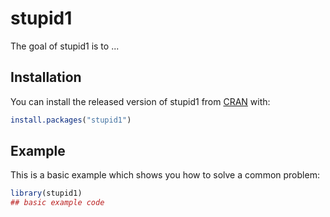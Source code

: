 
# stupid1

<!-- badges: start -->
<!-- badges: end -->

The goal of stupid1 is to ...

## Installation

You can install the released version of stupid1 from [CRAN](https://CRAN.R-project.org) with:

``` r
install.packages("stupid1")
```

## Example

This is a basic example which shows you how to solve a common problem:

``` r
library(stupid1)
## basic example code
```


